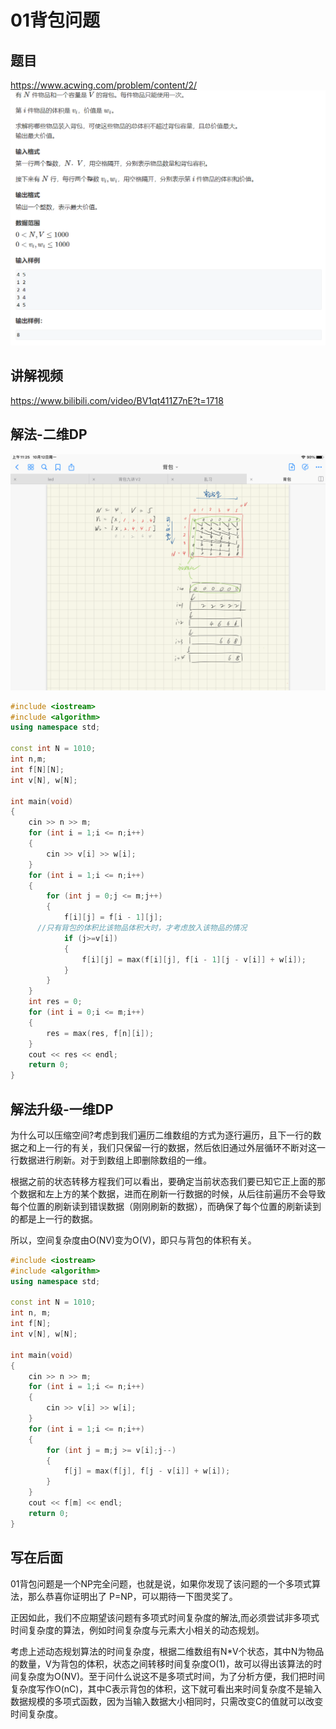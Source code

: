 # 01背包问题 
## 题目
https://www.acwing.com/problem/content/2/
![题目](https://github.com/25252www/helloworld/blob/master/timu.png)
## 讲解视频
https://www.bilibili.com/video/BV1qt411Z7nE?t=1718
## 解法-二维DP

![二维](https://github.com/25252www/helloworld/blob/master/01.png)
```c++
#include <iostream>
#include <algorithm>
using namespace std;

const int N = 1010;
int n,m;
int f[N][N];
int v[N], w[N];

int main(void)
{
	cin >> n >> m;
	for (int i = 1;i <= n;i++)
	{
		cin >> v[i] >> w[i];
	}
	for (int i = 1;i <= n;i++)
	{
		for (int j = 0;j <= m;j++)
		{
			f[i][j] = f[i - 1][j];
      //只有背包的体积比该物品体积大时，才考虑放入该物品的情况
			if (j>=v[i])
			{
				f[i][j] = max(f[i][j], f[i - 1][j - v[i]] + w[i]);
			}
		}
	}
	int res = 0;
	for (int i = 0;i <= m;i++)
	{
		res = max(res, f[n][i]);
	}
	cout << res << endl;
	return 0;
}
```

## 解法升级-一维DP
为什么可以压缩空间?考虑到我们遍历二维数组的方式为逐行遍历，且下一行的数据之和上一行的有关，我们只保留一行的数据，然后依旧通过外层循环不断对这一行数据进行刷新。对于到数组上即删除数组的一维。

根据之前的状态转移方程我们可以看出，要确定当前状态我们要已知它正上面的那个数据和左上方的某个数据，进而在刷新一行数据的时候，从后往前遍历不会导致每个位置的刷新读到错误数据（刚刚刷新的数据），而确保了每个位置的刷新读到的都是上一行的数据。

所以，空间复杂度由O(NV)变为O(V)，即只与背包的体积有关。
```c++
#include <iostream>
#include <algorithm>
using namespace std;

const int N = 1010;
int n, m;
int f[N];
int v[N], w[N];

int main(void)
{
	cin >> n >> m;
	for (int i = 1;i <= n;i++)
	{
		cin >> v[i] >> w[i];
	}
	for (int i = 1;i <= n;i++)
	{
		for (int j = m;j >= v[i];j--)
		{
			f[j] = max(f[j], f[j - v[i]] + w[i]);
		}
	}
	cout << f[m] << endl;
	return 0;
}
```



## 写在后面
01背包问题是一个NP完全问题，也就是说，如果你发现了该问题的一个多项式算法，那么恭喜你证明出了 P=NP，可以期待一下图灵奖了。
  
正因如此，我们不应期望该问题有多项式时间复杂度的解法,而必须尝试非多项式时间复杂度的算法，例如时间复杂度与元素大小相关的动态规划。
  
考虑上述动态规划算法的时间复杂度，根据二维数组有N\*V个状态，其中N为物品的数量，V为背包的体积，状态之间转移时间复杂度O(1)，故可以得出该算法的时间复杂度为O(NV)。至于问什么说这不是多项式时间，为了分析方便，我们把时间复杂度写作O(nC)，其中C表示背包的体积，这下就可看出来时间复杂度不是输入数据规模的多项式函数，因为当输入数据大小相同时，只需改变C的值就可以改变时间复杂度。
